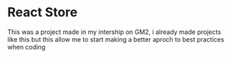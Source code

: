 # React Store
This was a project made in my intership on GM2, i already made projects like this but this allow me to start making a better aproch to best practices when coding
